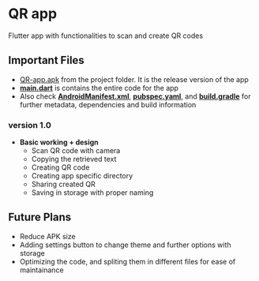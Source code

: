 # QR app

Flutter app with functionalities to scan and create QR codes

## Important Files

- [QR-app.apk](QR-app.apk) from the project folder. It is the release version of the app
- **[main.dart](/lib/main.dart)** is contains the entire code for the app
- Also check **[AndroidManifest.xml](/android/app/src/main/AndroidManifest.xml)**, **[pubspec.yaml](pubspec.yaml)**, and  **[build.gradle](/android/app/build.gradle)**  for further metadata, dependencies and build information

### version 1.0

- **Basic working + design**
  - Scan QR code with camera
  - Copying the retrieved text
  - Creating QR code
  - Creating app specific directory
  - Sharing created QR
  - Saving in storage with proper naming

## Future Plans
- Reduce APK size
- Adding settings button to change theme and further options with storage
- Optimizing the code, and spliting them in different files for ease of maintainance
